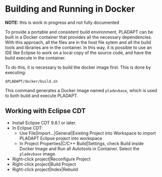 # Building and Running in Docker
**NOTE:** this is work in progress and not fully documented

To provide a portable and consistent build environment, PLADAPT can be built in a Docker container that provides all the necessary dependencies. With this approach, all the files are in the host file sytem and all the build tools and libraries are in the container. In this way, it is possible to use an IDE like Eclipse to work on a local copy of the source code, and have the build execute in the container.

To do this, it is necessary to build the docker image first. This is done by executing:

```
$PLADAPT/docker/build.sh
```
 
This command generates a Docker image named `pladevbase`, which is used to both build and execute PLADAPT.
 
## Working with Eclipse CDT
- Install Eclipse CDT 9.8.1 or later.
- In Eclipse CDT:
    - Use File|Import...|General|Existing Project into Workspace to import PLADAPT Eclipse project into workspace
    - In Project Properties|C/C++ Build|Settings, check Build inside Docker Image and Run all Autotools in Container. Select the `pladevbase` image.
- Right-click project|Reconfigure Project
- Right-click project|Build Project
- Right-click project|Index|Rebuild




